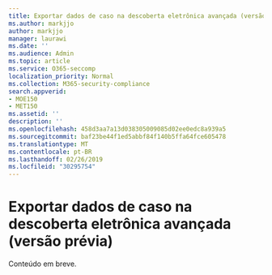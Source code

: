 ```yaml
---
title: Exportar dados de caso na descoberta eletrônica avançada (versão prévia)
ms.author: markjjo
author: markjjo
manager: laurawi
ms.date: ''
ms.audience: Admin
ms.topic: article
ms.service: O365-seccomp
localization_priority: Normal
ms.collection: M365-security-compliance
search.appverid:
- MOE150
- MET150
ms.assetid: ''
description: ''
ms.openlocfilehash: 458d3aa7a13d038305009085d02ee0edc8a939a5
ms.sourcegitcommit: baf23be44f1ed5abbf84f140b5ffa64fce605478
ms.translationtype: MT
ms.contentlocale: pt-BR
ms.lasthandoff: 02/26/2019
ms.locfileid: "30295754"
---
```

# <a name="export-case-data-in-advanced-ediscovery-preview"></a>Exportar dados de caso na descoberta eletrônica avançada (versão prévia)

Conteúdo em breve.